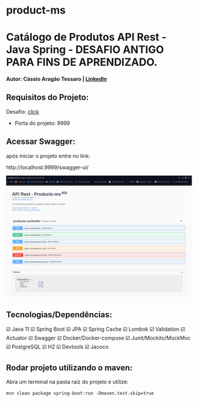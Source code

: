 # product-ms

# Catálogo de Produtos API Rest - Java Spring - DESAFIO ANTIGO PARA FINS DE APRENDIZADO.

#### Autor: Cássio Aragão Tessaro | [LinkedIn](https://www.linkedin.com/in/ctessaro/)

## Requisitos do Projeto:

Desafio: [click](/desafio/desafio.md)

- Porta do projeto: 9999

## Acessar Swagger:

após iniciar o projeto entre no link:

http://localhost:9999/swagger-ui/

![Swagger-img](/desafio/assets/Swagger.png)

## Tecnologias/Dependências:

:ballot_box_with_check: Java 11
:ballot_box_with_check: Spring Boot
:ballot_box_with_check: JPA
:ballot_box_with_check: Spring Cache
:ballot_box_with_check: Lombok
:ballot_box_with_check: Validation
:ballot_box_with_check: Actuator
:ballot_box_with_check: Swagger
:ballot_box_with_check: Docker/Docker-compose
:ballot_box_with_check: Junit/Mockito/MockMvc
:ballot_box_with_check: PostgreSQL
:ballot_box_with_check: H2
:ballot_box_with_check: Devtools
:ballot_box_with_check: Jacoco

## Rodar projeto utilizando o maven:

Abra um terminal na pasta raiz do projeto e utilize:

```shell
mvn clean package spring-boot:run -Dmaven.test.skip=true
```
